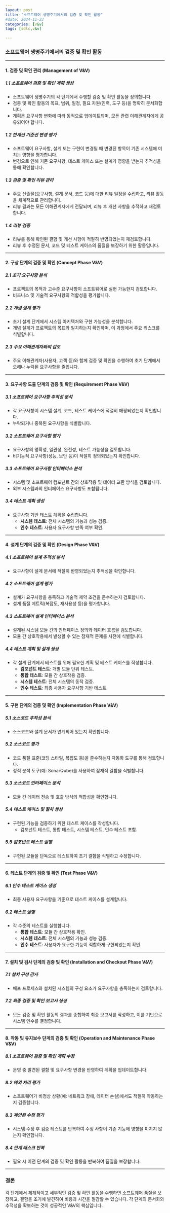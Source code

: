 ```yaml
---
layout: post
title: "소프트웨어 생명주기에서의 검증 및 확인 활동"
#date: 2024-11-23
categories: [v&v]
tags: [sdlc,v&v]

---
```

### 소프트웨어 생명주기에서의 검증 및 확인 활동

---

#### **1. 검증 및 확인 관리 (Management of V&V)**

##### **1.1 소프트웨어 검증 및 확인 계획 생성**
- 소프트웨어 생명주기의 각 단계에서 수행할 검증 및 확인 활동을 정의합니다. 
- 검증 및 확인 활동의 목표, 범위, 일정, 필요 자원(인력, 도구 등)을 명확히 문서화합니다.
- 계획은 요구사항 변화에 따라 동적으로 업데이트되며, 모든 관련 이해관계자에게 공유되어야 합니다.

##### **1.2 한계선 기준선 변경 평가**
- 소프트웨어 요구사항, 설계 또는 구현이 변경될 때 변경된 항목이 기존 시스템에 미치는 영향을 평가합니다.
- 변경으로 인해 기존 요구사항, 테스트 케이스 또는 설계가 영향을 받는지 추적성을 통해 확인합니다.

##### **1.3 검증 및 확인 리뷰 관리**
- 주요 산출물(요구사항, 설계 문서, 코드 등)에 대한 리뷰 일정을 수립하고, 리뷰 활동을 체계적으로 관리합니다.
- 리뷰 결과는 모든 이해관계자에게 전달되며, 리뷰 후 개선 사항을 추적하고 재검토합니다.

##### **1.4 리뷰 검증**
- 리뷰를 통해 확인된 결함 및 개선 사항이 적절히 반영되었는지 재검토합니다.
- 리뷰 후 수정된 문서, 코드 및 테스트 케이스의 품질을 보장하기 위한 활동입니다.

---

#### **2. 구상 단계의 검증 및 확인 (Concept Phase V&V)**

##### **2.1 초기 요구사항 분석**
- 프로젝트의 목적과 고수준 요구사항이 소프트웨어로 실현 가능한지 검토합니다.
- 비즈니스 및 기술적 요구사항의 적합성을 평가합니다.

##### **2.2 개념 설계 평가**
- 초기 설계 단계에서 시스템 아키텍처와 구현 가능성을 분석합니다.
- 개념 설계가 프로젝트의 목표와 일치하는지 확인하며, 이 과정에서 주요 리스크를 식별합니다.

##### **2.3 주요 이해관계자와의 검토**
- 주요 이해관계자(사용자, 고객 등)와 함께 검증 및 확인을 수행하여 초기 단계에서 오해나 누락된 요구사항을 줄입니다.

---

#### **3. 요구사항 도출 단계의 검증 및 확인 (Requirement Phase V&V)**

##### **3.1 소프트웨어 요구사항 추적성 분석**
- 각 요구사항이 시스템 설계, 코드, 테스트 케이스에 적절히 매핑되었는지 확인합니다.
- 누락되거나 중복된 요구사항을 식별합니다.

##### **3.2 소프트웨어 요구사항 평가**
- 요구사항의 명확성, 일관성, 완전성, 테스트 가능성을 검토합니다.
- 비기능적 요구사항(성능, 보안 등)이 적절히 정의되었는지 확인합니다.

##### **3.3 소프트웨어 요구사항 인터페이스 분석**
- 시스템 및 소프트웨어 컴포넌트 간의 상호작용 및 데이터 교환 방식을 검토합니다.
- 외부 시스템과의 인터페이스 요구사항도 포함됩니다.

##### **3.4 테스트 계획 생성**
- 요구사항 기반 테스트 계획을 수립합니다.
  - **시스템 테스트**: 전체 시스템의 기능과 성능 검증.
  - **인수 테스트**: 사용자 요구사항 만족 여부 확인.

---

#### **4. 설계 단계의 검증 및 확인 (Design Phase V&V)**

##### **4.1 소프트웨어 설계 추적성 분석**
- 요구사항이 설계 문서에 적절히 반영되었는지 추적성을 확인합니다.

##### **4.2 소프트웨어 설계 평가**
- 설계가 요구사항을 충족하고 기술적 제약 조건을 준수하는지 검토합니다.
- 설계 품질 메트릭(복잡도, 재사용성 등)을 평가합니다.

##### **4.3 소프트웨어 설계 인터페이스 분석**
- 설계된 시스템 모듈 간의 인터페이스 정의와 데이터 흐름을 검토합니다.
- 모듈 간 상호작용에서 발생할 수 있는 잠재적 문제를 사전에 식별합니다.

##### **4.4 테스트 계획 및 설계 생성**
- 각 설계 단계에서 테스트를 위해 필요한 계획 및 테스트 케이스를 작성합니다.
  - **컴포넌트 테스트**: 개별 모듈 단위 테스트.
  - **통합 테스트**: 모듈 간 상호작용 검증.
  - **시스템 테스트**: 전체 시스템의 동작 검증.
  - **인수 테스트**: 최종 사용자 요구사항 기반 테스트.

---

#### **5. 구현 단계의 검증 및 확인 (Implementation Phase V&V)**

##### **5.1 소스코드 추적성 분석**
- 소스코드와 설계 문서가 연계되어 있는지 확인합니다.

##### **5.2 소스코드 평가**
- 코드 품질 표준(코딩 스타일, 복잡도 등)을 준수하는지 자동화 도구를 통해 검토합니다.
- 정적 분석 도구(예: SonarQube)를 사용하여 잠재적 결함을 식별합니다.

##### **5.3 소스코드 인터페이스 분석**
- 모듈 간 데이터 전송 및 호출 방식의 적합성을 확인합니다.

##### **5.4 테스트 케이스 및 절차 생성**
- 구현된 기능을 검증하기 위한 테스트 케이스를 작성합니다.
  - 컴포넌트 테스트, 통합 테스트, 시스템 테스트, 인수 테스트 포함.

##### **5.5 컴포넌트 테스트 실행**
- 구현된 모듈을 단독으로 테스트하여 초기 결함을 식별하고 수정합니다.

---

#### **6. 테스트 단계의 검증 및 확인 (Test Phase V&V)**

##### **6.1 인수 테스트 케이스 생성**
- 최종 사용자 요구사항을 기준으로 테스트 케이스를 설계합니다.

##### **6.2 테스트 실행**
- 각 수준의 테스트를 실행합니다.
  - **통합 테스트**: 모듈 간 상호작용 확인.
  - **시스템 테스트**: 전체 시스템의 기능과 성능 검증.
  - **인수 테스트**: 사용자가 요구한 기능이 적합하게 구현되었는지 확인.

---

#### **7. 설치 및 검사 단계의 검증 및 확인 (Installation and Checkout Phase V&V)**

##### **7.1 설치 구성 감사**
- 배포 프로세스와 설치된 시스템의 구성 요소가 요구사항을 충족하는지 검토합니다.

##### **7.2 최종 검증 및 확인 보고서 생성**
- 모든 검증 및 확인 활동의 결과를 종합하여 최종 보고서를 작성하고, 이를 기반으로 시스템 인수를 결정합니다.

---

#### **8. 작동 및 유지보수 단계의 검증 및 확인 (Operation and Maintenance Phase V&V)**

##### **8.1 소프트웨어 검증 및 확인 계획 수정**
- 운영 중 발견된 결함 및 요구사항 변경을 반영하여 계획을 업데이트합니다.

##### **8.2 예외 처리 평가**
- 소프트웨어가 비정상 상황(예: 네트워크 장애, 데이터 손실)에서도 적절히 작동하는지 검증합니다.

##### **8.3 제안된 수정 평가**
- 시스템 수정 후 검증 테스트를 반복하여 수정 사항이 기존 기능에 영향을 미치지 않는지 확인합니다.

##### **8.4 단계 태스크 반복**
- 필요 시 이전 단계의 검증 및 확인 활동을 반복하여 품질을 보장합니다.

---

### 결론
각 단계에서 체계적이고 세부적인 검증 및 확인 활동을 수행하면 소프트웨어 품질을 보장하고, 결함을 조기에 발견하여 비용과 시간을 절감할 수 있습니다. 각 단계의 문서화와 추적성을 확보하는 것이 성공적인 V&V의 핵심입니다.
